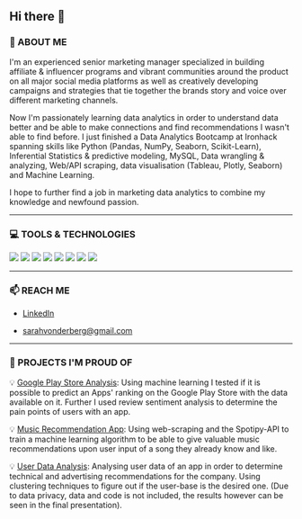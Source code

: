 ## Hi there 👋

### 🌱  ABOUT ME

I'm an experienced senior marketing manager specialized in building affiliate & influencer programs and vibrant communities around the product on all major social media platforms as well as creatively developing campaigns and strategies that tie together the brands story and voice over different marketing channels. 

Now I'm passionately learning data analytics in order to understand data better and be able to make connections and find recommendations I wasn't able to find before. I just finished a Data Analytics Bootcamp at Ironhack spanning skills like Python (Pandas, NumPy, Seaborn, Scikit-Learn), Inferential Statistics & predictive modeling, MySQL, Data wrangling & analyzing, Web/API scraping, data visualisation (Tableau, Plotly, Seaborn) and Machine Learning.

I hope to further find a job in marketing data analytics to combine my knowledge and newfound passion.

__________________________________________

### 💻  TOOLS & TECHNOLOGIES

<img src="https://img.shields.io/badge/-Python-3776AB?logo=python&logoColor=white&style=flat"/> <img src="https://img.shields.io/badge/-Jupyter-F37626?logo=jupyter&logoColor=white&style=flat"/> <img src="https://img.shields.io/badge/-MySQL-4479A1?logo=mysql&logoColor=white&style=flat"/> <img src="https://img.shields.io/badge/-Tableau-E97627?logo=tableau&logoColor=white&style=flat"/> <img src="https://img.shields.io/badge/-Adobe Illustrator-FF9A00?logo=adobe&logoColor=white&style=flat"/> <img src="https://img.shields.io/badge/-Google Analytics-E37400?logo=google&logoColor=white&style=flat"/> <img src="https://img.shields.io/badge/-Microsoft Suite-D83B01?logo=microsoft&logoColor=white&style=flat"/> <img src="https://img.shields.io/badge/-Hubspot-FF7A59?logo=hubspot&logoColor=white&style=flat"/>

__________________________________________

### 📫  REACH ME

- [LinkedIn](https://www.linkedin.com/in/sarahvonderberg/)

- sarahvonderberg@gmail.com

__________________________________________

### 💚  PROJECTS I'M PROUD OF

💡 [Google Play Store Analysis](https://github.com/Salevo/Google-Play-Store-Analysis): Using machine learning I tested if it is possible to predict an Apps' ranking on the Google Play Store with the data available on it. Further I used review sentiment analysis to determine the pain points of users with an app.

💡 [Music Recommendation App](https://github.com/Salevo/Gnoosic-music-recommendation-app): Using web-scraping and the Spotipy-API to train a machine learning algorithm to be able to give valuable music recommendations upon user input of a song they already know and like.

💡 [User Data Analysis](https://github.com/Salevo/User-Data-Analysis): Analysing user data of an app in order to determine technical and advertising recommendations for the company. Using clustering techniques to figure out if the user-base is the desired one. (Due to data privacy, data and code is not included, the results however can be seen in the final presentation).
